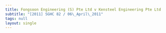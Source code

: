 ```yaml
---
title: Fongsoon Engineering (S) Pte Ltd v Kensteel Engineering Pte Ltd
subtitle: "[2011] SGHC 82 / 06\_April\_2011"
tags: null
layout: single
---
```


